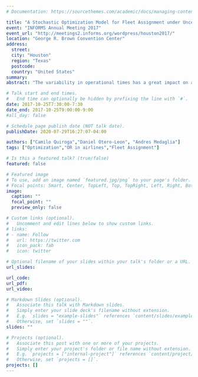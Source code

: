 ```yaml
---
# Documentation: https://sourcethemes.com/academic/docs/managing-content/

title: "A Stochastic Optimization Model for Fleet Assignment under Uncertainty Conditions"
event: "INFORMS Annual Meeting 2017"
event_url: "http://meetings2.informs.org/wordpress/houston2017/"
location: "George R. Brown Convention Center"
address: 
  street:
  city: "Houston"
  region: "Texas"
  postcode: 
  country: "United States"
summary:
abstract: "The variability in operational times has a great impact on aircraft scheduling. This work analyzes fleet assignment, considering the stochastic behavior of operational times. To solve the Fleet Assignment Problem (FAP), we propose a stabilized column generation problem, applying a set of specialized auxiliary shortest path models, based on lineal and dynamic programming (k-Shortest Path Problem with Resource Constraint - SPPRC). Finally, employing a Monte Carlo simulation, the On - Time Performance (OTP) of the fleet assignment is evaluated in specific scenarios."

# Talk start and end times.
#   End time can optionally be hidden by prefixing the line with `#`.
date: 2017-10-25T7:30:00-7:30
date_end: 2017-10-25T9:00:00-9:00
#all_day: false

# Schedule page publish date (NOT talk date).
publishDate: 2020-07-29T16:27:07-04:00

authors: ["Camilo Quiroga","Daniel Otero-Leon", "Andres Medaglia"]
tags: ["Optimization","OR in airlines","Fleet Assignment"]

# Is this a featured talk? (true/false)
featured: false

# Featured image
# To use, add an image named `featured.jpg/png` to your page's folder. 
# Focal points: Smart, Center, TopLeft, Top, TopRight, Left, Right, BottomLeft, Bottom, BottomRight.
image:
  caption: ""
  focal_point: ""
  preview_only: false

# Custom links (optional).
#   Uncomment and edit lines below to show custom links.
# links:
# - name: Follow
#   url: https://twitter.com
#   icon_pack: fab
#   icon: twitter

# Optional filename of your slides within your talk's folder or a URL.
url_slides:

url_code:
url_pdf:
url_video:

# Markdown Slides (optional).
#   Associate this talk with Markdown slides.
#   Simply enter your slide deck's filename without extension.
#   E.g. `slides = "example-slides"` references `content/slides/example-slides.md`.
#   Otherwise, set `slides = ""`.
slides: ""

# Projects (optional).
#   Associate this post with one or more of your projects.
#   Simply enter your project's folder or file name without extension.
#   E.g. `projects = ["internal-project"]` references `content/project/deep-learning/index.md`.
#   Otherwise, set `projects = []`.
projects: []
---
```

